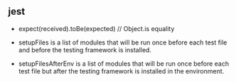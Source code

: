 ## jest

- expect(received).toBe(expected) // Object.is equality

- setupFiles 
    is a list of modules that will be run once before each test file and before the testing framework is installed.

- setupFilesAfterEnv 
    is a list of modules that will be run once before each test file but after the testing framework is installed in the environment.